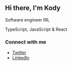 ## Hi there, I'm Kody

Software engineer IRL

TypeScript, JavaScript & React

### Connect with me

- [Twitter](https://twitter.com/kody_clemens)
- [LinkedIn](https://www.linkedin.com/in/kody-clemens/)
